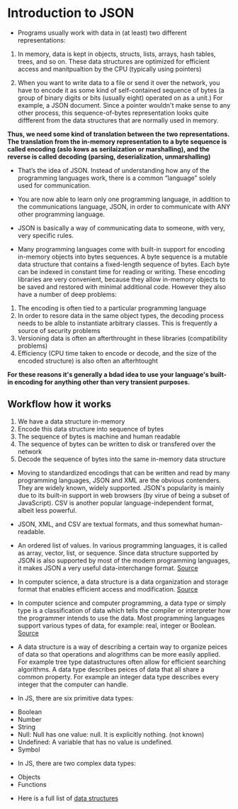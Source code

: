 # Introduction to JSON

* Programs usually work with data in (at least) two different representations:

1. In memory, data is kept in objects, structs, lists, arrays, hash tables, trees, and so on. These data structures are optimized for efficient access and manitpualtion by the CPU (typically using pointers)

2. When you want to write data to a file or send it over the network, you have to encode it as some kind of self-contained sequence of bytes (a group of binary digits or bits (usually eight) operated on as a unit.) For example, a JSON document. Since a pointer wouldn't make sense to any other process, this sequence-of-bytes representation looks quite diffferent from the data structures that are normally used in memory. 

**Thus, we need some kind of translation between the two representations. The translation from the in-memory representation to a byte sequence is called encoding (aslo kows as serilaization or marshalling), and the reverse is called decoding (parsing, deserialization, unmarshalling)**

* That’s the idea of JSON. Instead of understanding how any of the programming languages work, there is a common “language” solely used for communication.

* You are now able to learn only one programming language, in addition to the communications language, JSON, in order to communicate with ANY other programming language.

* JSON is basically a way of communicating data to someone, with very, very specific rules.

* Many programming languages come with built-in support for encoding in-memory objects into bytes sequences. A byte sequence is a mutable data structure that contains a fixed-length sequence of bytes. Each byte can be indexed in constant time for reading or writing. These encoding libraries are very convenient, because they allow in-memory objects to be saved and restored with minimal additional code. However they also have a number of deep problems:

1. The encoding is often tied to a particular programming language
2. In order to resore data in the same object types, the decoding process needs to be alble to instantiate arbitrary classes. This is frequently a source of security problems
3. Versioning data is often an afterthrought in these libraries (compatibility problems)
4. Efficiency (CPU time taken to encode or decode, and the size of the encoded structure) is also often an afterhtought

**For these reasons it's generally a bdad idea to use your language's built-in encoding for anything other than very transient purposes.**

## Workflow how it works

1. We have a data structure in-memory
2. Encode this data structure into sequence of bytes
3. The sequence of bytes is machine and human readable
4. The sequence of bytes can be written to disk or transfered over the network
5. Decode the sequence of bytes into the same in-memory data structure

* Moving to standardized encodings that can be written and read by many programming languages, JSON and XML are the obvious contenders. They are widely known, widely supported. JSON's popularity is mainly due to its built-in support in web browsers (by virue of being a subset of JavaScript). CSV is another popular language-independent format, albeit less powerful. 

* JSON, XML, and CSV are textual formats, and thus somewhat human-readable.

* An ordered list of values. In various programming languages, it is called as array, vector, list, or sequence. Since data structure supported by JSON is also supported by most of the modern programming languages, it makes JSON a very useful data-interchange format. [Source](https://www.w3resource.com/JSON/structures.php)

* In computer science, a data structure is a data organization and storage format that enables efficient access and modification. [Source](https://en.wikipedia.org/wiki/Data_structure)

* In computer science and computer programming, a data type or simply type is a classification of data which tells the compiler or interpreter how the programmer intends to use the data. Most programming languages support various types of data, for example: real, integer or Boolean. [Source](https://en.wikipedia.org/wiki/Data_type)

* A data structure is a way of describing a certain way to organize peices of data so that operations and alogrithms can be more easily applied.  For example tree type datastructures often allow for efficient searching algorithms. A data type describes peices of data that all share a common property. For example an integer data type describes every integer that the computer can handle. 

* In JS, there are six primitive data types:
- Boolean
- Number
- String
- Null: Null has one value: null. It is explicitly nothing. (not known)
- Undefined: A variable that has no value is undefined.
- Symbol

* In JS, there are two complex data types:
- Objects
- Functions

* Here is a full list of [data structures](https://en.wikipedia.org/wiki/List_of_data_structures)